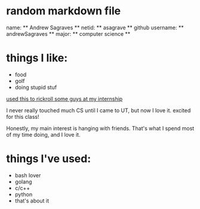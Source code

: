 # random markdown file

name: ** Andrew Sagraves **
netid: ** asagrave **
github username: ** andrewSagraves ** 
major: ** computer science **

# things I like:

- food
- golf
- doing stupid stuf

[used this to rickroll some guys at my internship](https://nestlab.red/)

I never really touched much CS until I came to UT, but now I love it. excited for this class!

Honestly, my main interest is hanging with friends. That's what I spend most of my time doing, and I love it. 

# things I've used:
- bash lover
- golang
- c/c++
- python
- that's about it

